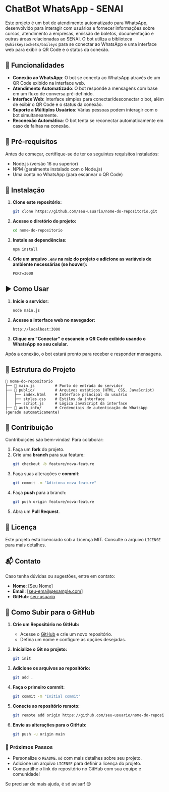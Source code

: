 # ChatBot WhatsApp - SENAI

Este projeto é um bot de atendimento automatizado para WhatsApp, desenvolvido para interagir com usuários e fornecer informações sobre cursos, atendimento a empresas, emissão de boletos, documentação e outras áreas relacionadas ao SENAI. O bot utiliza a biblioteca `@whiskeysockets/baileys` para se conectar ao WhatsApp e uma interface web para exibir o QR Code e o status da conexão.

## 📌 Funcionalidades

- **Conexão ao WhatsApp**: O bot se conecta ao WhatsApp através de um QR Code exibido na interface web.
- **Atendimento Automatizado**: O bot responde a mensagens com base em um fluxo de conversa pré-definido.
- **Interface Web**: Interface simples para conectar/desconectar o bot, além de exibir o QR Code e o status da conexão.
- **Suporte a Múltiplos Usuários**: Várias pessoas podem interagir com o bot simultaneamente.
- **Reconexão Automática**: O bot tenta se reconectar automaticamente em caso de falhas na conexão.

## 🔧 Pré-requisitos

Antes de começar, certifique-se de ter os seguintes requisitos instalados:

- Node.js (versão 16 ou superior)
- NPM (geralmente instalado com o Node.js)
- Uma conta no WhatsApp (para escanear o QR Code)

## 🚀 Instalação

1. **Clone este repositório:**
   ```bash
   git clone https://github.com/seu-usuario/nome-do-repositorio.git
   ```

2. **Acesse o diretório do projeto:**
   ```bash
   cd nome-do-repositorio
   ```

3. **Instale as dependências:**
   ```bash
   npm install
   ```

4. **Crie um arquivo `.env` na raiz do projeto e adicione as variáveis de ambiente necessárias (se houver):**
   ```env
   PORT=3000
   ```

## ▶️ Como Usar

1. **Inicie o servidor:**
   ```bash
   node main.js
   ```

2. **Acesse a interface web no navegador:**
   ```
   http://localhost:3000
   ```

3. **Clique em "Conectar" e escaneie o QR Code exibido usando o WhatsApp no seu celular.**

Após a conexão, o bot estará pronto para receber e responder mensagens.

## 📂 Estrutura do Projeto

```
📁 nome-do-repositorio
├── 📄 main.js         # Ponto de entrada do servidor
├── 📁 public/         # Arquivos estáticos (HTML, CSS, JavaScript)
│   ├── index.html    # Interface principal do usuário
│   ├── styles.css    # Estilos da interface
│   ├── script.js     # Lógica JavaScript da interface
├── 📁 auth_info/      # Credenciais de autenticação do WhatsApp (gerado automaticamente)
```

## 🤝 Contribuição

Contribuições são bem-vindas! Para colaborar:

1. Faça um **fork** do projeto.
2. Crie uma **branch** para sua feature:
   ```bash
   git checkout -b feature/nova-feature
   ```
3. Faça suas alterações e **commit**:
   ```bash
   git commit -m "Adiciona nova feature"
   ```
4. Faça **push** para a branch:
   ```bash
   git push origin feature/nova-feature
   ```
5. Abra um **Pull Request**.

## 📜 Licença

Este projeto está licenciado sob a Licença MIT. Consulte o arquivo `LICENSE` para mais detalhes.

## 📬 Contato

Caso tenha dúvidas ou sugestões, entre em contato:

- **Nome**: [Seu Nome]
- **Email**: [seu-email@example.com]
- **GitHub**: [seu-usuario](https://github.com/seu-usuario)

## 🔄 Como Subir para o GitHub

1. **Crie um Repositório no GitHub:**
   - Acesse o [GitHub](https://github.com) e crie um novo repositório.
   - Defina um nome e configure as opções desejadas.

2. **Inicialize o Git no projeto:**
   ```bash
   git init
   ```

3. **Adicione os arquivos ao repositório:**
   ```bash
   git add .
   ```

4. **Faça o primeiro commit:**
   ```bash
   git commit -m "Initial commit"
   ```

5. **Conecte ao repositório remoto:**
   ```bash
   git remote add origin https://github.com/seu-usuario/nome-do-repositorio.git
   ```

6. **Envie as alterações para o GitHub:**
   ```bash
   git push -u origin main
   ```

### 🎯 Próximos Passos

- Personalize o `README.md` com mais detalhes sobre seu projeto.
- Adicione um arquivo `LICENSE` para definir a licença do projeto.
- Compartilhe o link do repositório no GitHub com sua equipe e comunidade!

Se precisar de mais ajuda, é só avisar! 😊

